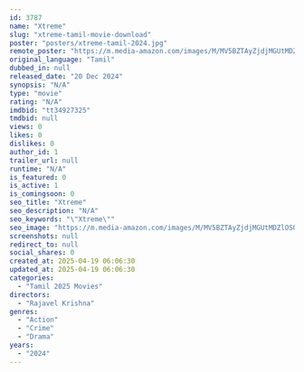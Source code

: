 ```yaml
---
id: 3787
name: "Xtreme"
slug: "xtreme-tamil-movie-download"
poster: "posters/xtreme-tamil-2024.jpg"
remote_poster: "https://m.media-amazon.com/images/M/MV5BZTAyZjdjMGUtMDZlOS00YzJkLTg1YTMtZThlYmJkMWUyN2E0XkEyXkFqcGc@._V1_SX300.jpg"
original_language: "Tamil"
dubbed_in: null
released_date: "20 Dec 2024"
synopsis: "N/A"
type: "movie"
rating: "N/A"
imdbid: "tt34927325"
tmdbid: null
views: 0
likes: 0
dislikes: 0
author_id: 1
trailer_url: null
runtime: "N/A"
is_featured: 0
is_active: 1
is_comingsoon: 0
seo_title: "Xtreme"
seo_description: "N/A"
seo_keywords: "\"Xtreme\""
seo_image: "https://m.media-amazon.com/images/M/MV5BZTAyZjdjMGUtMDZlOS00YzJkLTg1YTMtZThlYmJkMWUyN2E0XkEyXkFqcGc@._V1_SX300.jpg"
screenshots: null
redirect_to: null
social_shares: 0
created_at: 2025-04-19 06:06:30
updated_at: 2025-04-19 06:06:30
categories:
  - "Tamil 2025 Movies"
directors:
  - "Rajavel Krishna"
genres:
  - "Action"
  - "Crime"
  - "Drama"
years:
  - "2024"
---
```

